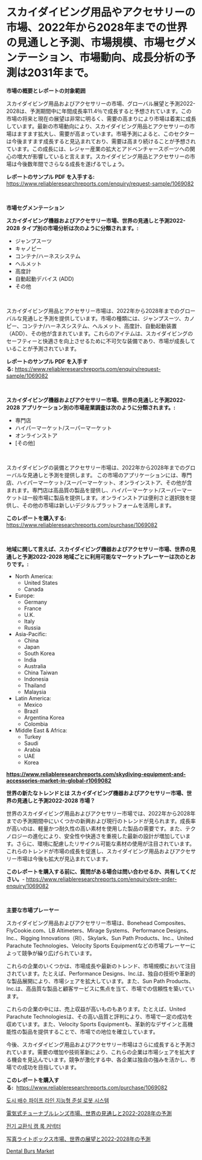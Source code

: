 <p><h1>スカイダイビング用品やアクセサリーの市場、2022年から2028年までの世界の見通しと予測、市場規模、市場セグメンテーション、市場動向、成長分析の予測は2031年まで。</h1></p><p><strong>市場の概要とレポートの対象範囲</strong></p>
<p><p>スカイダイビング用品およびアクセサリーの市場、グローバル展望と予測2022-2028は、予測期間中に年間成長率11.4％で成長すると予想されています。この市場の将来と現在の展望は非常に明るく、需要の高まりにより市場は着実に成長しています。最新の市場動向により、スカイダイビング用品とアクセサリーの市場はますます拡大し、需要が高まっています。市場予測によると、このセクターは今後ますます成長すると見込まれており、需要は高まり続けることが予想されています。この成長には、レジャー産業の拡大とアドベンチャースポーツへの関心の増大が影響していると言えます。スカイダイビング用品とアクセサリーの市場は今後数年間でさらなる成長を遂げるでしょう。</p></p>
<p><strong>レポートのサンプル PDF を入手する:</strong> <a href="https://www.reliableresearchreports.com/enquiry/request-sample/1069082">https://www.reliableresearchreports.com/enquiry/request-sample/1069082</a></p>
<p>&nbsp;</p>
<p><strong>市場セグメンテーション</strong></p>
<p><strong>スカイダイビング機器およびアクセサリー市場、世界の見通しと予測2022-2028 タイプ別の市場分析は次のように分類されます。:</strong></p>
<p><ul><li>ジャンプスーツ</li><li>キャノピー</li><li>コンテナ/ハーネスシステム</li><li>ヘルメット</li><li>高度計</li><li>自動起動デバイス (ADD)</li><li>その他</li></ul></p>
<p>&nbsp;</p>
<p><p>スカイダイビング用品とアクセサリー市場は、2022年から2028年までのグローバルな見通しと予測を提供しています。市場の種類には、ジャンプスーツ、カノピー、コンテナ/ハーネスシステム、ヘルメット、高度計、自動起動装置（ADD）、その他が含まれています。これらのアイテムは、スカイダイビングのセーフティーと快適さを向上させるために不可欠な装備であり、市場が成長していることが予測されています。</p></p>
<p><strong>レポートのサンプル PDF を入手する:</strong>&nbsp;<a href="https://www.reliableresearchreports.com/enquiry/request-sample/1069082">https://www.reliableresearchreports.com/enquiry/request-sample/1069082</a></p>
<p>&nbsp;</p>
<p><strong> スカイダイビング機器およびアクセサリー市場、世界の見通しと予測2022-2028 アプリケーション別の市場産業調査は次のように分類されます。:</strong></p>
<p><ul><li>専門店</li><li>ハイパーマーケット/スーパーマーケット</li><li>オンラインストア</li><li>[その他]</li></ul></p>
<p>&nbsp;</p>
<p><p>スカイダイビングの装備とアクセサリー市場は、2022年から2028年までのグローバルな見通しと予測を提供します。 この市場のアプリケーションには、専門店、ハイパーマーケット/スーパーマーケット、オンラインストア、その他が含まれます。専門店は高品質の製品を提供し、ハイパーマーケット/スーパーマーケットは一般市場に製品を提供します。オンラインストアは便利さと選択肢を提供し、その他の市場は新しいデジタルプラットフォームを活用します。</p></p>
<p><strong>このレポートを購入する:</strong>&nbsp; <a href="https://www.reliableresearchreports.com/purchase/1069082">https://www.reliableresearchreports.com/purchase/1069082</a></p>
<p>&nbsp;</p>
<p><strong>地域に関して言えば、スカイダイビング機器およびアクセサリー市場、世界の見通しと予測2022-2028 地域ごとに利用可能なマーケットプレーヤーは次のとおりです。:</strong></p>
<p><ul>
    <li>
        North America:
        <ul>
            <li>United States</li>
            <li>Canada</li>
        </ul>
    </li>
    <li>
        Europe:
        <ul>
            <li>Germany</li>
            <li>France</li>
            <li>U.K.</li>
            <li>Italy</li>
            <li>Russia</li>
        </ul>
    </li>
    <li>
        Asia-Pacific:
        <ul>
            <li>China</li>
            <li>Japan</li>
            <li>South Korea</li>
            <li>India</li>
            <li>Australia</li>
            <li>China Taiwan</li>
            <li>Indonesia</li>
            <li>Thailand</li>
            <li>Malaysia</li>
        </ul>
    </li>
    <li>
        Latin America:
        <ul>
            <li>Mexico</li>
            <li>Brazil</li>
            <li>Argentina Korea</li>
            <li>Colombia</li>
        </ul>
    </li>
    <li>
        Middle East & Africa:
        <ul>
            <li>Turkey</li>
            <li>Saudi</li>
            <li>Arabia</li>
            <li>UAE</li>
            <li>Korea</li>
        </ul>
    </li>
    </ul></p>
<p><strong><a href="https://www.reliableresearchreports.com/skydiving-equipment-and-accessories-market-in-global-r1069082">https://www.reliableresearchreports.com/skydiving-equipment-and-accessories-market-in-global-r1069082</a></strong>&nbsp;</p>
<p><strong>世界の新たなトレンドとは スカイダイビング機器およびアクセサリー市場、世界の見通しと予測2022-2028 市場？</strong></p>
<p><p>世界のスカイダイビング用品およびアクセサリー市場では、2022年から2028年までの予測期間中にいくつかの新興および現行のトレンドが見られます。成長率が高いのは、軽量かつ耐久性の高い素材を使用した製品の需要です。また、テクノロジーの進化により、安全性や快適さを重視した最新の設計が増加しています。さらに、環境に配慮したリサイクル可能な素材の使用が注目されています。これらのトレンドが市場の成長を促進し、スカイダイビング用品およびアクセサリー市場は今後も拡大が見込まれています。</p></p>
<p><strong>このレポートを購入する前に、質問がある場合は問い合わせるか、共有してください。</strong>- <a href="https://www.reliableresearchreports.com/enquiry/pre-order-enquiry/1069082">https://www.reliableresearchreports.com/enquiry/pre-order-enquiry/1069082</a></p>
<p>&nbsp;</p>
<p><strong>主要な市場プレーヤー</strong></p>
<p><p>スカイダイビング用品およびアクセサリー市場は、Bonehead Composites、FlyCookie.com、LB Altimeters、Mirage Systems、Performance Designs、Inc.、Rigging Innovations（RI）、Skylark、Sun Path Products、Inc.、United Parachute Technologies、Velocity Sports Equipmentなどの市場プレーヤーによって競争が繰り広げられています。</p><p>これらの企業のいくつかは、市場成長や最新のトレンド、市場規模において注目されています。たとえば、Performance Designs、Inc.は、独自の技術や革新的な製品展開により、市場シェアを拡大しています。また、Sun Path Products、Inc.は、高品質な製品と顧客サービスに焦点を当て、市場での信頼性を築いています。</p><p>これらの企業の中には、売上収益が高いものもあります。たとえば、United Parachute Technologiesは、その高い品質と評判により、市場で一定の成功を収めています。また、Velocity Sports Equipmentも、革新的なデザインと高機能性の製品を提供することで、市場での地位を確立しています。</p><p>今後、スカイダイビング用品およびアクセサリー市場はさらに成長すると予測されています。需要の増加や技術革新により、これらの企業は市場シェアを拡大する機会を見込んでいます。競争が激化する中、各企業は独自の強みを活かし、市場での成功を目指しています。</p></p>
<p><strong>このレポートを購入する:</strong>&nbsp;&nbsp;<a href="https://www.reliableresearchreports.com/purchase/1069082">https://www.reliableresearchreports.com/purchase/1069082</a></p>
<p><p><a href="https://github.com/dollarearner151/Market-Research-Report-List-1/blob/main/8970145118927.md">도시 배수 파이프 라인 지능형 준설 로봇 시스템</a></p><p><a href="https://github.com/mohamedbakry57/Market-Research-Report-List-4/blob/main/5291857130581.md">電気式チューナブルレンズ市場、世界の見通しと2022-2028年の予測</a></p><p><a href="https://github.com/Gregost89076vddcv/Market-Research-Report-List-1/blob/main/6443493118926.md">전기 교환식 캠 록 커넥터</a></p><p><a href="https://github.com/zjkmgcs938405/Market-Research-Report-List-2/blob/main/3011762130582.md">写真ライトボックス市場、世界の展望と2022-2028年の予測</a></p><p><a href="https://issuu.com/reportprime-2/docs/dental-burs-market-size-2030.pptx">Dental Burs Market</a></p></p>